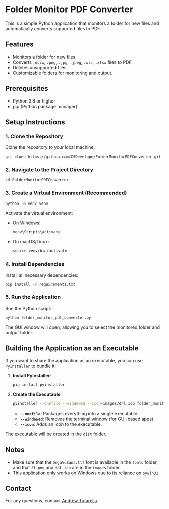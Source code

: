 # Folder Monitor PDF Converter

This is a simple Python application that monitors a folder for new files and automatically converts supported files to PDF.

## Features
- Monitors a folder for new files.
- Converts `.docx`, `.png`, `.jpg`, `.jpeg`, `.xls`, `.xlsx` files to PDF.
- Deletes unsupported files.
- Customizable folders for monitoring and output.

## Prerequisites
- Python 3.8 or higher
- pip (Python package manager)

## Setup Instructions

### 1. Clone the Repository
Clone the repository to your local machine:
```bash
git clone https://github.com/CSDevelope/FolderMonitorPDFConverter.git
```

### 2. Navigate to the Project Directory
```bash
cd FolderMonitorPDFConverter
```

### 3. Create a Virtual Environment (Recommended)
```bash
python -m venv venv
```

Activate the virtual environment:

- On Windows:
  ```bash
  venv\Scripts\activate
  ```
- On macOS/Linux:
  ```bash
  source venv/bin/activate
  ```

### 4. Install Dependencies
Install all necessary dependencies:
```bash
pip install -r requirements.txt
```

### 5. Run the Application
Run the Python script:
```bash
python folder_monitor_pdf_converter.py
```

The GUI window will open, allowing you to select the monitored folder and output folder.

## Building the Application as an Executable
If you want to share the application as an executable, you can use `PyInstaller` to bundle it:

1. **Install PyInstaller**:
   ```sh
   pip install pyinstaller
   ```
   
2. **Create the Executable**:
   ```sh
   pyinstaller --onefile --windowed --icon=images/dhl.ico folder_monitor_pdf_converter.py
   ```
   - **`--onefile`**: Packages everything into a single executable.
   - **`--windowed`**: Removes the terminal window (for GUI-based apps).
   - **`--icon`**: Adds an icon to the executable.

The executable will be created in the `dist` folder.

## Notes
- Make sure that the `DejaVuSans.ttf` font is available in the `fonts` folder, and that `f1.png` and `dhl.ico` are in the `images` folder.
- This application only works on Windows due to its reliance on `pywin32`.

## Contact
For any questions, contact [Andrew Tufarella](mailto:andrew.tufarella@dhl.com).

